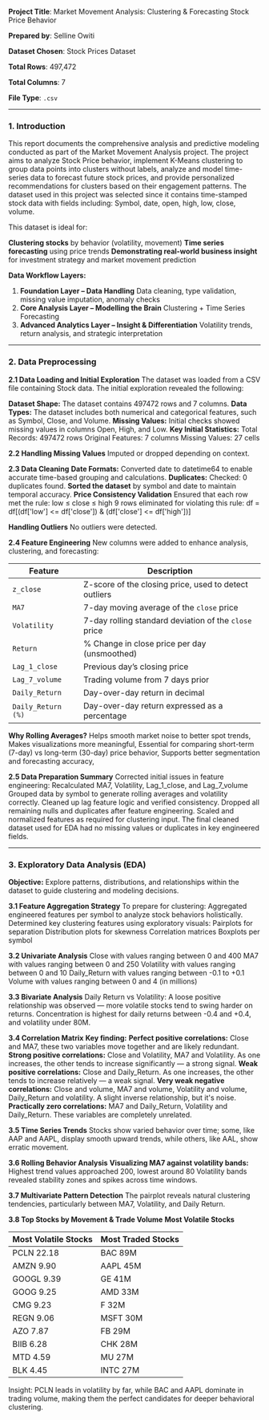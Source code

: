 **Project Title**: Market Movement Analysis: Clustering & Forecasting Stock Price Behavior

**Prepared by**: Selline Owiti

**Dataset Chosen**: Stock Prices Dataset

**Total Rows**: 497,472

**Total Columns**: 7

**File Type**: `.csv`

---

### 1. Introduction 

This report documents the comprehensive analysis and predictive modeling conducted as part of the Market Movement Analysis project. The project aims to analyze Stock Price behavior, implement K-Means clustering to group data points into clusters without labels, analyze and model time-series data to forecast future stock prices, and provide personalized recommendations for clusters based on their engagement patterns. The dataset used in this project was selected since it contains time-stamped stock data with fields including:
 Symbol, date, open, high, low, close, volume.

This dataset is ideal for:

**Clustering stocks** by behavior (volatility, movement)
**Time series forecasting** using price trends
**Demonstrating real-world business insight** for investment strategy and market movement prediction

**Data Workflow Layers:**

1. **Foundation Layer – Data Handling**
 Data cleaning, type validation, missing value imputation, anomaly checks
2. **Core Analysis Layer – Modelling the Brain**
 Clustering + Time Series Forecasting
3. **Advanced Analytics Layer – Insight & Differentiation**
 Volatility trends, return analysis, and strategic interpretation

---

### 2. Data Preprocessing

**2.1 Data Loading and Initial Exploration**
The dataset was loaded from a CSV file containing Stock data. The initial exploration revealed the following:

**Dataset Shape:** The dataset contains 497472 rows and 7 columns.
**Data Types:** The dataset includes both numerical and categorical features, such as Symbol, Close, and Volume.
**Missing Values:** Initial checks showed missing values in columns Open, High, and Low.
**Key Initial Statistics:**
Total Records: 497472 rows
Original Features: 7 columns 
Missing Values: 27 cells

**2.2 Handling Missing Values**
Imputed or dropped depending on context.

**2.3 Data Cleaning**
**Date Formats:** Converted date to datetime64 to enable accurate time-based grouping and calculations.
**Duplicates:** Checked: 0 duplicates found.
**Sorted the dataset** by symbol and date to maintain temporal accuracy.
**Price Consistency Validation**
Ensured that each row met the rule:
 low ≤ close ≤ high
9 rows eliminated for violating this rule:
df = df[(df['low'] <= df['close']) & (df['close'] <= df['high'])]

**Handling Outliers** No outliers were detected.

**2.4 Feature Engineering**
New columns were added to enhance analysis, clustering, and forecasting:

| Feature            | Description                                           |
| ------------------ | ----------------------------------------------------- |
| `z_close`          | Z-score of the closing price, used to detect outliers |
| `MA7`              | 7-day moving average of the `close` price             |
| `Volatility`       | 7-day rolling standard deviation of the `close` price |
| `Return`           | % Change in close price per day (unsmoothed)          |
| `Lag_1_close`      | Previous day’s closing price                          |
| `Lag_7_volume`     | Trading volume from 7 days prior                      |
| `Daily_Return`     | Day-over-day return in decimal                        |
| `Daily_Return (%)` | Day-over-day return expressed as a percentage         |

**Why Rolling Averages?**
Helps smooth market noise to better spot trends,
Makes visualizations more meaningful,
Essential for comparing short-term (7-day) vs long-term (30-day) price behavior,
Supports better segmentation and forecasting accuracy,

**2.5 Data Preparation Summary**
Corrected initial issues in feature engineering:
Recalculated MA7, Volatility, Lag_1_close, and Lag_7_volume
Grouped data by symbol to generate rolling averages and volatility correctly.
Cleaned up lag feature logic and verified consistency.
Dropped all remaining nulls and duplicates after feature engineering.
Scaled and normalized features as required for clustering input.
The final cleaned dataset used for EDA had no missing values or duplicates in key engineered fields.

---

### 3. Exploratory Data Analysis (EDA)
**Objective:** Explore patterns, distributions, and relationships within the dataset to guide clustering and modeling decisions.

**3.1 Feature Aggregation Strategy**
To prepare for clustering:
Aggregated engineered features per symbol to analyze stock behaviors holistically.
Determined key clustering features using exploratory visuals:
Pairplots for separation
Distribution plots for skewness
Correlation matrices
Boxplots per symbol

**3.2 Univariate Analysis**
Close with values ranging between 0 and 400
MA7 with values ranging between 0 and 250
Volatility with values ranging between 0 and 10
Daily_Return with values ranging between -0.1 to +0.1
Volume with values ranging between 0 and 4 (in millions)

**3.3 Bivariate Analysis**
Daily Return vs Volatility:
 A loose positive relationship was observed — more volatile stocks tend to swing harder on returns. Concentration is highest for daily returns between -0.4 and +0.4, and volatility under 80M.

**3.4 Correlation Matrix**
**Key finding:**
**Perfect positive correlations:** Close and MA7, these two variables move together and are likely redundant.
**Strong positive correlations:** Close and Volatility, MA7 and Volatility. As one increases, the other tends
to increase significantly — a strong signal.
**Weak positive correlations:** Close and Daily_Return. As one increases, the other tends to increase relatively — a weak signal.
**Very weak negative correlations:** Close and volume, MA7 and volume, Volatility and volume, Daily_Return and volatility. A slight inverse relationship, but it's noise.
**Practically zero correlations:** MA7 and Daily_Return, Volatility and Daily_Return. These variables are completely unrelated.

**3.5 Time Series Trends**
Stocks show varied behavior over time; some, like AAP and AAPL, display smooth upward trends, while others, like AAL, show erratic movement.

**3.6 Rolling Behavior Analysis**
**Visualizing MA7 against volatility bands:**
Highest trend values approached 200, lowest around 80
Volatility bands revealed stability zones and spikes across time windows.

**3.7 Multivariate Pattern Detection**
The pairplot reveals natural clustering tendencies, particularly between MA7, Volatility, and Daily Return.

**3.8 Top Stocks by Movement & Trade Volume**
**Most Volatile Stocks**


|   Most Volatile Stocks   | Most Traded Stocks     |
| -------------------------| -----------------------|
| PCLN     22.18           | BAC     89M            |
| AMZN      9.90           | AAPL    45M            |
| GOOGL     9.39           | GE      41M            |
| GOOG      9.25           | AMD     33M            |
| CMG       9.23           | F       32M            |
| REGN      9.06           | MSFT    30M            |
| AZO       7.87           | FB      29M            |
| BIIB      6.28           | CHK     28M            |
| MTD       4.59           | MU      27M            |
| BLK       4.45           | INTC    27M            |

Insight: PCLN leads in volatility by far, while BAC and AAPL dominate in trading volume, making them the perfect candidates for deeper behavioral clustering.